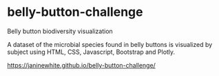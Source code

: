 # belly-button-challenge
Belly button biodiversity visualization

A dataset of the microbial species found in belly buttons is visualized by subject using HTML, CSS, Javascript, Bootstrap and Plotly.

https://janinewhite.github.io/belly-button-challenge/